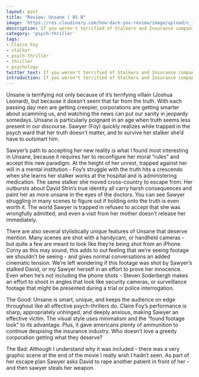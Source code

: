 ```yaml
---
layout: post
title: "Review: Unsane | 85 B"
image: 'https://res.cloudinary.com/how-dare-you-review/image/upload/c_fill,h_399,w_760/v1528958645/dims-9a95a704-4e4e-4c2c-96fc-711a8a2a7332.jpg'
description: If you weren't terrified of Stalkers and Insurance companies before... Unsane will scare you straight.       
category: 'psych-thriller'
tags: 
- Claire Foy
- stalker
- psych-thriller
- thriller
- psychology
twitter_text: If you weren't terrified of Stalkers and Insurance companies before... Unsane will scare you straight.  
introduction: If you weren't terrified of Stalkers and Insurance companies before... Unsane will scare you straight. 
---
```


Unsane is terrifying not only because of it’s terrifying villain (Joshua Leonard), but because it doesn’t seem that far from the truth. With each passing day men are getting creepier, corporations are getting smarter about scamming us, and watching the news can put our sanity in jeopardy somedays. Unsane is particularly poignant in an age when truth seems less present in our discourse. Sawyer (Foy) quickly realizes while trapped in the psych ward that her truth doesn’t matter, and to survive her stalker she’d have to outsmart him. 

Sawyer’s path to accepting her new reality is what I found most interesting in Unsane, because it requires her to reconfigure her moral “rules” and accept this new paradigm. At the height of her unrest, trapped against her will in a mental institution - Foy’s struggle with the truth hits a crescendo when she learns her stalker works at the hospital and is administering medication. The same stalker she moved cross-country to escape from. Her outbursts about David Strin’s true identity all carry harsh consequences and paint her as more unsane in the eyes of the doctors. You can see Sawyer struggling in many scenes to figure out if holding onto the truth is even worth it. The world Sawyer is trapped in refuses to accept that she was wrongfully admitted, and even a visit from her mother doesn’t release her immediately.  

There are also several stylistically unique features of Unsane that deserve mention. Many scenes are shot with a handycam, or handheld cameras - but quite a few are meant to look like they’re being shot from an iPhone. Corny as this may sound, this adds to out feeling that we’re seeing footage we shouldn’t be seeing - and gives normal conversations an added cinematic tension. We’re left wondering if this footage was shot by Sawyer’s stalked David, or my Sawyer herself in an effort to prove her innocence. Even when he’s not including the phone shots - Steven Soderbergh makes an effort to shoot in angles that look like security cameras, or surveillance footage that might be presented during a trial or police interrogation.    

The Good: Unsane is smart, unique, and keeps the audience on edge throughout like all effective psych-thrillers do. Claire Foy’s performance is sharp, appropriately unhinged, and deeply anxious, making Sawyer an effective victim. The visual style uses minimalism and the “found footage look” to its advantage. Plus, it gave americans plenty of ammunition to continue despising the insurance industry. Who doesn’t love a greedy corporation getting what they deserve? 

The Bad: Although I understand why it was included - there was a very graphic scene at the end of the movie I really wish I hadn’t seen. As part of her escape plan Sawyer asks David to rape another patient in front of her - and then sawyer steals her weapon. 